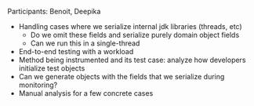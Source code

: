 Participants: Benoit, Deepika

- Handling cases where we serialize internal jdk libraries (threads, etc)
  - Do we omit these fields and serialize purely domain object fields
  - Can we run this in a single-thread
- End-to-end testing with a workload
- Method being instrumented and its test case: analyze how developers initialize test objects
- Can we generate objects with the fields that we serialize during monitoring?
- Manual analysis for a few concrete cases

